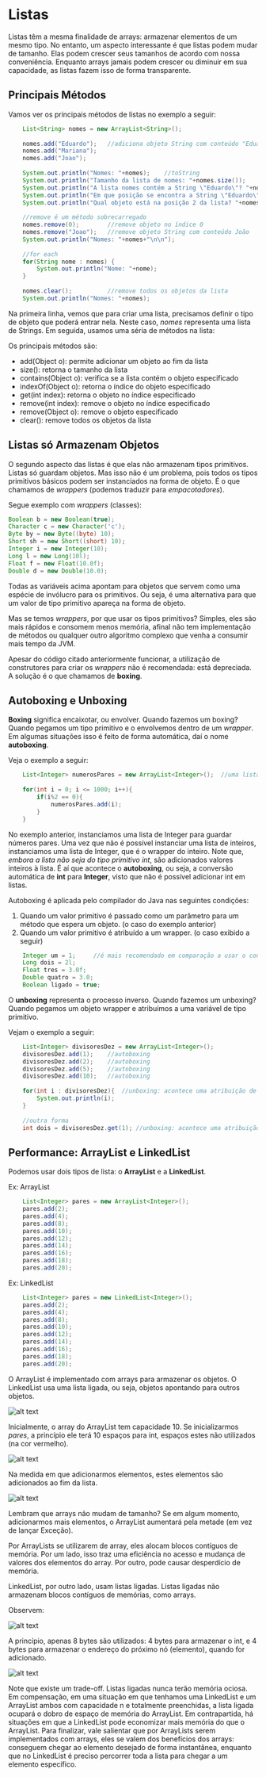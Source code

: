 # Listas

Listas têm a mesma finalidade de arrays: armazenar elementos de um mesmo tipo.
No entanto, um aspecto interessante é que listas podem mudar de tamanho.
Elas podem crescer seus tamanhos de acordo com nossa conveniência.
Enquanto arrays jamais podem crescer ou diminuir em sua capacidade, as listas fazem isso de forma transparente.

## Principais Métodos

Vamos ver os principais métodos de listas no exemplo a seguir:

```java
	List<String> nomes = new ArrayList<String>();
		
	nomes.add("Eduardo");	//adiciona objeto String com conteúdo "Eduardo"
	nomes.add("Mariana");
	nomes.add("Joao");
		
	System.out.println("Nomes: "+nomes);	//toString
	System.out.println("Tamanho da lista de nomes: "+nomes.size());	
	System.out.println("A lista nomes contém a String \"Eduardo\"? "+nomes.contains("Eduardo"));
	System.out.println("Em que posição se encontra a String \"Eduardo\"? "+nomes.indexOf("Eduardo"));
	System.out.println("Qual objeto está na posição 2 da lista? "+nomes.get(2));
		
	//remove é um método sobrecarregado
	nomes.remove(0);		//remove objeto no índice 0
	nomes.remove("Joao");	//remove objeto String com conteúdo João				
	System.out.println("Nomes: "+nomes+"\n\n");
		
	//for each
	for(String nome : nomes) {
		System.out.println("Nome: "+nome);
	}
		
	nomes.clear();			//remove todos os objetos da lista 		
	System.out.println("Nomes: "+nomes);
```

Na primeira linha, vemos que para criar uma lista, precisamos definir o tipo de objeto que poderá entrar nela.
Neste caso, *nomes* representa uma lista de Strings.
Em seguida, usamos uma séria de métodos na lista:

Os principais métodos são:
- add(Object o): permite adicionar um objeto ao fim da lista
- size(): retorna o tamanho da lista
- contains(Object o): verifica se a lista contém o objeto especificado
- indexOf(Object o): retorna o índice do objeto especificado
- get(int index): retorna o objeto no índice especificado
- remove(int index): remove o objeto no índice especificado
- remove(Object o): remove o objeto especificado
- clear(): remove todos os objetos da lista

## Listas só Armazenam Objetos

O segundo aspecto das listas é que elas não armazenam tipos primitivos.
Listas só guardam objetos.
Mas isso não é um problema, pois todos os tipos primitivos básicos podem ser instanciados na forma de objeto.
É o que chamamos de *wrappers* (podemos traduzir para *empacotadores*).

Segue exemplo com *wrappers* (classes):
```java
Boolean b = new Boolean(true);
Character c = new Character('c');
Byte by = new Byte((byte) 10);
Short sh = new Short((short) 10);
Integer i = new Integer(10);
Long l = new Long(10l);
Float f = new Float(10.0f);
Double d = new Double(10.0);
```

Todas as variáveis acima apontam para objetos que servem como uma espécie de invólucro para os primitivos.
Ou seja, é uma alternativa para que um valor de tipo primitivo apareça na forma de objeto.

Mas se temos *wrappers*, por que usar os tipos primitivos? 
Simples, eles são mais rápidos e consomem menos memória, afinal não tem implementação de métodos ou qualquer outro algoritmo complexo que venha a consumir mais tempo da JVM.

Apesar do código citado anteriormente funcionar, a utilização de construtores para criar os *wrappers* não é recomendada: está depreciada.
A solução é o que chamamos de **boxing**.

## Autoboxing e Unboxing

**Boxing** significa encaixotar, ou envolver.
Quando fazemos um boxing? Quando pegamos um tipo primitivo e o envolvemos dentro de um *wrapper*.
Em algumas situações isso é feito de forma automática, daí o nome **autoboxing**.

Veja o exemplo a seguir:
```java
	List<Integer> numerosPares = new ArrayList<Integer>();	//uma lista de objetos Integer
	
	for(int i = 0; i <= 1000; i++){
		if(i%2 == 0){
			numerosPares.add(i);
		}
	}
```

No exemplo anterior, instanciamos uma lista de Integer para guardar números pares.
Uma vez que não é possível instanciar uma lista de inteiros, instanciamos uma lista de Integer, que é o wrapper do inteiro.
Note que, *embora a lista não seja do tipo primitivo int*, são adicionados valores inteiros à lista.
É aí que acontece o **autoboxing**, ou seja, a conversão automática de **int** para **Integer**, visto que não é possível adicionar int em listas.

Autoboxing é aplicada pelo compilador do Java nas seguintes condições:
1. Quando um valor primitivo é passado como um parâmetro para um método que espera um objeto. (o caso do exemplo anterior)
2. Quando um valor primitivo é atribuído a um wrapper. (o caso exibido a seguir)

```java
	Integer um = 1;		//é mais recomendado em comparação a usar o construtor
	Long dois = 2l;		
	Float tres = 3.0f;
	Double quatro = 3.0;
	Boolean ligado = true;
```

O **unboxing** representa o processo inverso.
Quando fazemos um unboxing? Quando pegamos um objeto wrapper e atribuímos a uma variável de tipo primitivo.

Vejam o exemplo a seguir:

```java
	List<Integer> divisoresDez = new ArrayList<Integer>();	
	divisoresDez.add(1);	//autoboxing
	divisoresDez.add(2);	//autoboxing
	divisoresDez.add(5);	//autoboxing
	divisoresDez.add(10);	//autoboxing
	
	for(int i : divisoresDez){	//unboxing: acontece uma atribuição de Integer para int
		System.out.println(i);
	}
	
	//outra forma
	int dois = divisoresDez.get(1);	//unboxing: acontece uma atribuição de Integer para int
```

## Performance: ArrayList e LinkedList

Podemos usar dois tipos de lista: o **ArrayList** e a **LinkedList**.

Ex: ArrayList

```java
	List<Integer> pares = new ArrayList<Integer>();	
	pares.add(2);
	pares.add(4);
	pares.add(8);
	pares.add(10);
	pares.add(12);
	pares.add(14);
	pares.add(16);
	pares.add(18);
	pares.add(20);
```

Ex: LinkedList

```java
	List<Integer> pares = new LinkedList<Integer>();	
	pares.add(2);
	pares.add(4);
	pares.add(8);
	pares.add(10);
	pares.add(12);
	pares.add(14);
	pares.add(16);
	pares.add(18);
	pares.add(20);
```


O ArrayList é implementado com arrays para armazenar os objetos.
O LinkedList usa uma lista ligada, ou seja, objetos apontando para outros objetos.

 ![alt text](imgs/listas1.png)
 
 Inicialmente, o array do ArrayList tem capacidade 10.
 Se inicializarmos *pares*, a princípio ele terá 10 espaços para int, espaços estes não utilizados (na cor vermelho).
 
 ![alt text](imgs/listas2.png)
 
 Na medida em que adicionarmos elementos, estes elementos são adicionados ao fim da lista.
 
 ![alt text](imgs/listas3.png)
 
 Lembram que arrays não mudam de tamanho?
 Se em algum momento, adicionarmos mais elementos, o ArrayList aumentará pela metade (em vez de lançar Exceção).
 
 Por ArrayLists se utilizarem de array, eles alocam blocos contíguos de memória.
 Por um lado, isso traz uma eficiência no acesso e mudança de valores dos elementos do array.
 Por outro, pode causar desperdício de memória.
 
 LinkedList, por outro lado, usam listas ligadas.
 Listas ligadas não armazenam blocos contíguos de memórias, como arrays.
 
 Observem:
 
 ![alt text](imgs/ligada1.png)
 
 A princípio, apenas 8 bytes são utilizados: 4 bytes para armazenar o int, e 4 bytes para armazenar o endereço do próximo nó (elemento), quando for adicionado.
 
 ![alt text](imgs/ligada2.png)
 
 Note que existe um trade-off.
 Listas ligadas nunca terão memória ociosa.
 Em compensação, em uma situação em que tenhamos uma LinkedList e um ArrayList ambos com capacidade n e totalmente preenchidas, a lista ligada ocupará o dobro de espaço de memória do ArrayList.
 Em contrapartida, há situações em que a LinkedList pode economizar mais memória do que o ArrayList.
 Para finalizar, vale salientar que por ArrayLists serem implementados com arrays, eles se valem dos benefícios dos arrays: conseguem chegar ao elemento desejado de forma instantânea, enquanto que no LinkedList é preciso percorrer toda a lista para chegar a um elemento específico.
 
 

